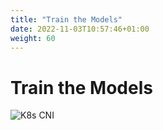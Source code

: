 ```yaml
---
title: "Train the Models"
date: 2022-11-03T10:57:46+01:00
weight: 60
---
```


# Train the Models



![K8s CNI](/cp4waiops-training/pics/46_training.png)
